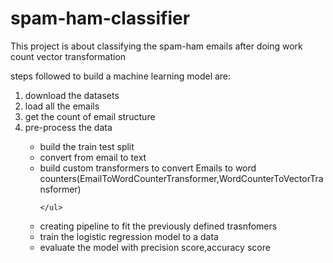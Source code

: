# spam-ham-classifier
This project is about classifying the spam-ham emails after doing work count vector transformation

steps followed to build a machine learning model are:
<ol>
  <li>download the datasets</li>
  <li>load all the emails</li>
  <li>get the count of email structure</li>
  <li>pre-process the data</li>
    <ul>
        <li>build the train test split</li>
        <li>convert from email to text</li>
        <li>build custom transformers to convert Emails to word counters(EmailToWordCounterTransformer,WordCounterToVectorTransformer)</li>
        
    </ul>
  <li> creating pipeline to fit the previously defined trasnfomers</li>
  <li> train the logistic regression model to a data</li>
  <Li> evaluate the model with precision score,accuracy score</Li>
</ol>
